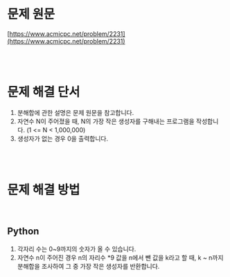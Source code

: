 # 문제 원문

[https://www.acmicpc.net/problem/2231](https://www.acmicpc.net/problem/2231)

<br><br>

# 문제 해결 단서

1. 분해합에 관한 설명은 문제 원문을 참고합니다.
2. 자연수 N이 주어졌을 때, N의 가장 작은 생성자를 구해내는 프로그램을 작성합니다. (1 <= N < 1,000,000)
3. 생성자가 없는 경우 0을 출력합니다.

<br><br>

# 문제 해결 방법

<br>

## Python

1. 각자리 수는 0~9까지의 숫자가 올 수 있습니다.
2. 자연수 n이 주어진 경우 n의 자리수 \*9 값을 n에서 뺀 값을 k라고 할 때, k ~ n까지 분해합을 조사하여 그 중 가장 작은 생성자를 반환합니다.

